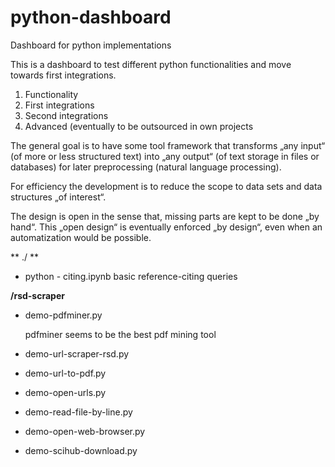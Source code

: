 # python-dashboard
Dashboard for python implementations

This is a dashboard to test different python functionalities and move towards first integrations.

1. Functionality
2. First integrations
3. Second integrations
4. Advanced (eventually to be outsourced in own projects

The general goal is to have some tool framework that transforms „any input“ (of more or less structured text) into „any output“ (of text storage in files or databases) for later preprocessing (natural language processing).

For efficiency the development is to reduce the scope to data sets and data structures „of interest“.

The design is open in the sense that, missing parts are kept to be done „by hand“. This „open design“ is eventually enforced „by design“, even when an automatization would be possible.

** ./ **

* python - citing.ipynb
  basic reference-citing queries
  
  
**/rsd-scraper**


* demo-pdfminer.py

  pdfminer seems to be the best pdf mining tool


* demo-url-scraper-rsd.py
* demo-url-to-pdf.py
* demo-open-urls.py
* demo-read-file-by-line.py
* demo-open-web-browser.py
* demo-scihub-download.py
